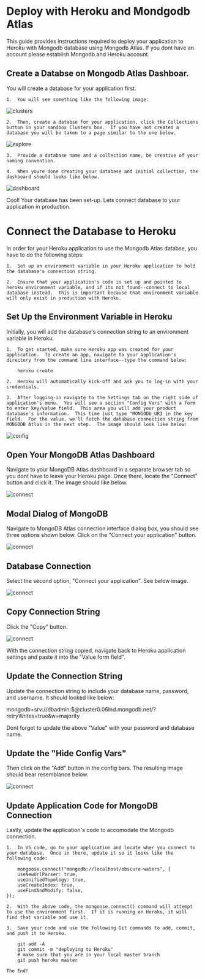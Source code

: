 # Deploy with Heroku and Mondgodb Atlas

This guide provides instructions required to deploy your application to Heroku with Mongodb database using Mongodb Atlas. If you dont have an account please establish Mongodb and Heroku account.

## Create a Databse on Mongodb Atlas Dashboar.

You will create a database for your application first.

    1.  You will see something like the following image:

![clusters](../week-17-nosql/Mongodb-Heroku-Set-Up/assets/clusters.png)

    2.  Then, create a databse for your application, click the Collections button in your sandbox Clusters box.  If you have not created a database you will be taken to a page similar to the one below.

![explore](../week-17-nosql/Mongodb-Heroku-Set-Up/assets/clusters.png)

    3.  Provide a database name and a collection name, be creative of your naming convention.

    4.  When youre done creating your database and initial collection, the dashboard should looks like below.

![dashboard](../week-17-nosql/Mongodb-Heroku-Set-Up/assets/dashboard.png)

Cool! Your database has been set-up. Lets connect database to your application in production.

# Connect the Database to Heroku

In order for your Heroku application to use the Mongodb Atlas databse, you have to do the following steps:

    1.  Set up an environment variable in your Heroku application to hold the database's connection string.

    2.  Ensure that your application's code is set up and pointed to heroku environment variable, and if its not found--connect to local database instead.  This is important because that environment variable will only exist in production with Heroku.

## Set Up the Environment Variable in Heroku

Initially, you will add the database's connection string to an environment variable in Heroku.

    1.  To get started, make sure Heroku app was created for your application.  To create an app, navigate to your application's directory from the command line interface--type the command below:

        heroku create

    2.  Heroku will automatically kick-off and ask you to log-in with your credentials.

    3.  After logging-in navigate to the Settings tab on the right side of application's menu.  You will see a section "Config Vars" with a form to enter key/value field.  This area you will add your product database's information.  This time just type "MONGODb_URI in the key field.  For the value, we'll fetch the database connection string from MONGODB Atlas in the next step.  The image should look like below:

![config](../week-17-nosql/Mongodb-Heroku-Set-Up/assets/config.png)

## Open Your MongoDB Atlas Dashboard

Navigate to your MongoDB Atlas dashboard in a separate browser tab so you dont have to leave your Heroku page. Once there, locate the "Connect" button and click it. The image should like below.

![connect](../week-17-nosql/Mongodb-Heroku-Set-Up/assets/connect.png)

## Modal Dialog of MongoDB

Navigate to MongoDB Atlas connection interface dialog box, you should see three options shown below. Click on the "Connect your application" button.

![connect](../week-17-nosql/Mongodb-Heroku-Set-Up/assets/connect.png)

## Database Connection

Select the second option, "Connect your application". See below image.

![connect](../week-17-nosql/Mongodb-Heroku-Set-Up/assets/dialog.png)

## Copy Connection String

Click the "Copy" button.

![connect](../week-17-nosql/Mongodb-Heroku-Set-Up/assets/datacon.png)

With the connection string copied, navigate back to Heroku application settings and paste it into the "Value form field".

## Update the Connection String

Update the connection string to include your database name, password, and username. It should looked like below:

mongodb+srv://dbadmin:<password>$@cluster0.06lnd.mongodb.net/<dbname>?retryWrites=true&w=majority

Dont forget to update the above "Value" with your password and database name.

## Update the "Hide Config Vars"

Then click on the "Add" button in the config bars. The resulting image should bear resemblance below.

![connect](../week-17-nosql/Mongodb-Heroku-Set-Up/assets/add.png)

## Update Application Code for MongoDB Connection

Lastly, update the application's code to accomodate the Mongodb connection.

    1.  In VS code, go to your application and locate wher you connect to your database.  Once in there, update it so it looks like the following code:

        mongoose.connect("mongodb://localhost/obscure-waters", {
        useNewUrlParser: true,
        useUnifiedTopology: true,
        useCreateIndex: true,
        useFindAndModify: false,
    });

    2.  With the above code, the mongoose.connect() command will attempt to use the environment first.  If it is running on Heroku, it will find that variable and use it.

    3.  Save your code and use the following Git commands to add, commit, and push it to Heroku.

        git add -A
        git commit -m "deploying to Heroku"
        # make sure that you are in your local master branch
        git push heroku master

    The End!
